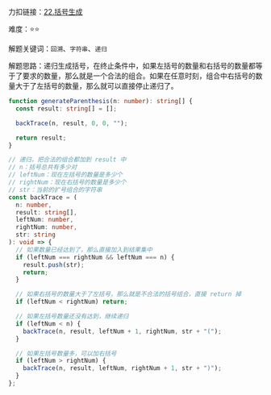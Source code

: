 力扣链接：<a href="#" target="_blank">22.括号生成</a>

难度：⭐⭐ <br/>

解题关键词：`回溯`、`字符串`、`递归`<br />

解题思路：递归生成括号，在终止条件中，如果左括号的数量和右括号的数量都等于了要求的数量，那么就是一个合法的组合。如果在任意时刻，组合中右括号的数量大于了左括号的数量，那么就可以直接停止递归了。<br />

```typescript
function generateParenthesis(n: number): string[] {
  const result: string[] = [];

  backTrace(n, result, 0, 0, "");

  return result;
}

// 递归，把合法的组合都加到 result 中
// n：括号总共有多少对
// leftNum：现在左括号的数量是多少个
// rightNum：现在右括号的数量是多少个
// str：当前的扩号组合的字符串
const backTrace = (
  n: number,
  result: string[],
  leftNum: number,
  rightNum: number,
  str: string
): void => {
  // 如果数量已经达到了，那么直接加入到结果集中
  if (leftNum === rightNum && leftNum === n) {
    result.push(str);
    return;
  }

  // 如果右括号的数量大于了左括号，那么就是不合法的括号组合，直接 return 掉
  if (leftNum < rightNum) return;

  // 如果左括号数量还没有达到，继续递归
  if (leftNum < n) {
    backTrace(n, result, leftNum + 1, rightNum, str + "(");
  }

  // 如果左括号数量多，可以加右括号
  if (leftNum > rightNum) {
    backTrace(n, result, leftNum, rightNum + 1, str + ")");
  }
};
```
